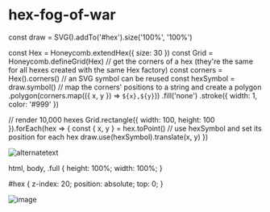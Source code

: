 # hex-fog-of-war

const draw = SVG().addTo('#hex').size('100%', '100%')

const Hex = Honeycomb.extendHex({ size: 30 })
const Grid = Honeycomb.defineGrid(Hex)
// get the corners of a hex (they're the same for all hexes created with the same Hex factory)
const corners = Hex().corners()
// an SVG symbol can be reused
const hexSymbol = draw.symbol()
    // map the corners' positions to a string and create a polygon
    .polygon(corners.map(({ x, y }) => `${x},${y}`))
    .fill('none')
    .stroke({ width: 1, color: '#999' })

// render 10,000 hexes
Grid.rectangle({ width: 100, height: 100 }).forEach(hex => {
    const { x, y } = hex.toPoint()
    // use hexSymbol and set its position for each hex
    draw.use(hexSymbol).translate(x, y)
})



<div id="wrapper" class="full">
<img class="full" id="map" src="https://www.freeworldmaps.net/europe/france/france-physical-map.jpg" alt="alternatetext">
<div class="full" id="hex" >
</div>
</div>


html,
body, .full {
  height: 100%;
  width: 100%;
}

#hex {
  z-index: 20;
  position: absolute;
  top: 0;
}


![image](https://user-images.githubusercontent.com/31974070/162892745-18885079-2219-479f-9968-afd156c9c1b7.png)
